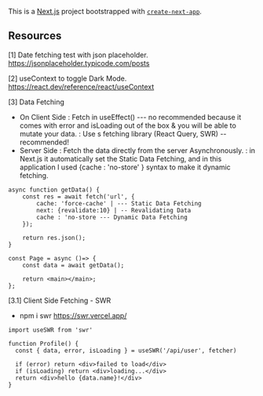 This is a [Next.js](https://nextjs.org/) project bootstrapped with [`create-next-app`](https://github.com/vercel/next.js/tree/canary/packages/create-next-app).

## Resources
[1] Date fetching test with json placeholder.
https://jsonplaceholder.typicode.com/posts

[2] useContext to toggle Dark Mode.
https://react.dev/reference/react/useContext

[3] Data Fetching
- On Client Side : Fetch in useEffect() --- no recommended because it comes with error and isLoading out of the box & you will be able to mutate your data.
                 : Use s fetching library (React Query, SWR)  -- recommended!
- Server Side   : Fetch the data directly from the server Asynchronously.
                : in Next.js it automatically set the Static Data Fetching, and in this application I used {cache : 'no-store' } syntax to make it dynamic fetching.
```
async function getData() {
    const res = await fetch('url', {
        cache: 'force-cache' | --- Static Data Fetching
        next: {revalidate:10} | -- Revalidating Data
        cache : 'no-store --- Dynamic Data Fetching
    });

    return res.json();
}

const Page = async ()=> {
    const data = await getData();

    return <main></main>;
};
```
[3.1] Client Side Fetching - SWR
- npm i swr
https://swr.vercel.app/
```
import useSWR from 'swr'
 
function Profile() {
  const { data, error, isLoading } = useSWR('/api/user', fetcher)
 
  if (error) return <div>failed to load</div>
  if (isLoading) return <div>loading...</div>
  return <div>hello {data.name}!</div>
}
```